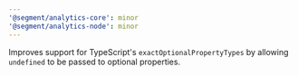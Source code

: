 ```yaml
---
'@segment/analytics-core': minor
'@segment/analytics-node': minor
---
```


Improves support for TypeScript's `exactOptionalPropertyTypes` by allowing `undefined` to be passed to optional properties.
